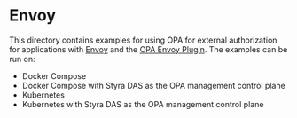 # Envoy

This directory contains examples for using OPA for external authorization for applications with [Envoy](https://www.envoyproxy.io/docs/envoy/latest/intro/what_is_envoy) and the [OPA Envoy Plugin](https://github.com/open-policy-agent/opa-envoy-plugin). The examples can be run on:
* Docker Compose
* Docker Compose with Styra DAS as the OPA management control plane
* Kubernetes
* Kubernetes with Styra DAS as the OPA management control plane
